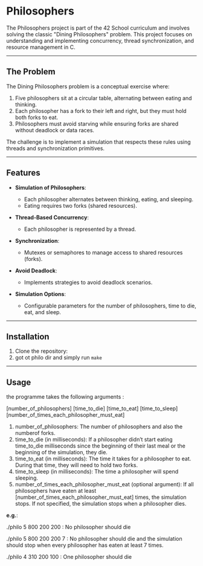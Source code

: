 # Philosophers  

The Philosophers project is part of the 42 School curriculum and involves solving the classic "Dining Philosophers" problem. This project focuses on understanding and implementing concurrency, thread synchronization, and resource management in C.  

---  

## The Problem  

The Dining Philosophers problem is a conceptual exercise where:  
1. Five philosophers sit at a circular table, alternating between eating and thinking.  
2. Each philosopher has a fork to their left and right, but they must hold both forks to eat.  
3. Philosophers must avoid starving while ensuring forks are shared without deadlock or data races.  

The challenge is to implement a simulation that respects these rules using threads and synchronization primitives.  

---  

## Features  

- **Simulation of Philosophers**:  
  - Each philosopher alternates between thinking, eating, and sleeping.  
  - Eating requires two forks (shared resources).  

- **Thread-Based Concurrency**:  
  - Each philosopher is represented by a thread.  

- **Synchronization**:  
  - Mutexes or semaphores to manage access to shared resources (forks).  

- **Avoid Deadlock**:  
  - Implements strategies to avoid deadlock scenarios.  

- **Simulation Options**:  
  - Configurable parameters for the number of philosophers, time to die, eat, and sleep.  

---  

## Installation  

1. Clone the repository:  
2. got ot philo dir and simply run `make`

---

## Usage
the programme takes the following arguments :

[number_of_philosophers] [time_to_die] [time_to_eat] [time_to_sleep] [number_of_times_each_philosopher_must_eat]
1. number_of_philosophers: The number of philosophers and also the numberof forks.
2. time_to_die (in milliseconds): If a philosopher didn’t start eating time_to_die
milliseconds since the beginning of their last meal or the beginning of the simulation, they die.
3. time_to_eat (in milliseconds): The time it takes for a philosopher to eat.
During that time, they will need to hold two forks.
4. time_to_sleep (in milliseconds): The time a philosopher will spend sleeping.
5. number_of_times_each_philosopher_must_eat (optional argument): If all
philosophers have eaten at least [number_of_times_each_philosopher_must_eat]
times, the simulation stops. If not specified, the simulation stops when a
philosopher dies.

**e.g.**:

./philo 5 800 200 200 : No philosopher should die

./philo 5 800 200 200 7 : No philosopher should die and the simulation should stop when every philosopher has eaten at least 7 times.

./philo 4 310 200 100 : One philosopher should die
